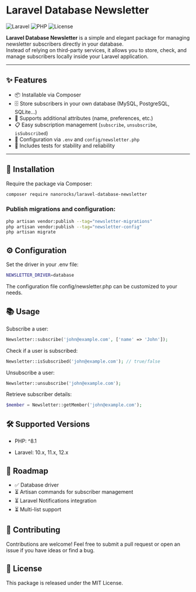 # Laravel Database Newsletter

![Laravel](https://img.shields.io/badge/Laravel-^10.x%20-red?style=flat-square)
![PHP](https://img.shields.io/badge/PHP-^8.1-blue?style=flat-square)
![License](https://img.shields.io/badge/license-MIT-green?style=flat-square)

**Laravel Database Newsletter** is a simple and elegant package for managing newsletter subscribers directly in your database.  
Instead of relying on third-party services, it allows you to store, check, and manage subscribers locally inside your Laravel application.  

---

## ✨ Features

- 📦 Installable via Composer
- 🗄️ Store subscribers in your own database (MySQL, PostgreSQL, SQLite…)
- 🔐 Supports additional attributes (name, preferences, etc.)
- 📋 Easy subscription management (`subscribe`, `unsubscribe`, `isSubscribed`)
- 🔧 Configuration via `.env` and `config/newsletter.php`
- 🧪 Includes tests for stability and reliability

---

## 🚀 Installation

Require the package via Composer:

```bash
composer require nanorocks/laravel-database-newsletter
```

### Publish migrations and configuration:

```bash
php artisan vendor:publish --tag="newsletter-migrations"
php artisan vendor:publish --tag="newsletter-config"
php artisan migrate
```

## ⚙️ Configuration
Set the driver in your .env file:
```bash
NEWSLETTER_DRIVER=database
```
The configuration file config/newsletter.php can be customized to your needs.

## 📚 Usage

Subscribe a user:
```php
Newsletter::subscribe('john@example.com', ['name' => 'John']);
```

Check if a user is subscribed:
```php
Newsletter::isSubscribed('john@example.com'); // true/false
```

Unsubscribe a user:
```php
Newsletter::unsubscribe('john@example.com');
```

Retrieve subscriber details:

```php
$member = Newsletter::getMember('john@example.com');
```
## 🛠 Supported Versions

- PHP: ^8.1

- Laravel: 10.x, 11.x, 12.x

## 📖 Roadmap

- ✅ Database driver
- ⏳ Artisan commands for subscriber management
- ⏳ Laravel Notifications integration
- ⏳ Multi-list support

## 🤝 Contributing
Contributions are welcome! Feel free to submit a pull request or open an issue if you have ideas or find a bug.

## 📜 License
This package is released under the MIT License.
